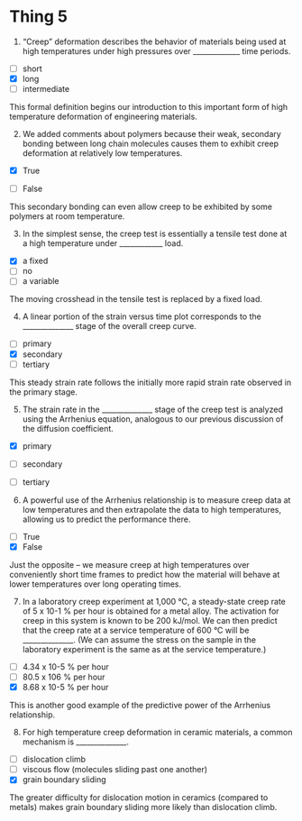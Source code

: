 # Thing 5

1. “Creep” deformation describes the
behavior of materials being used at high temperatures under high pressures over
_____________ time periods.

- [ ] short
- [x] long
- [ ] intermediate

This formal definition begins our introduction to this
important form of high temperature deformation of engineering materials.

2. We added comments about polymers because their weak, secondary bonding between long chain molecules causes them to exhibit creep deformation at relatively low temperatures.

- [x] True
- [ ] False


This secondary bonding can even allow creep to be exhibited by some
polymers at room temperature.

3. In the simplest sense, the creep test is
essentially a tensile test done at a high temperature under ____________ load.

- [x] a fixed
- [ ] no
- [ ] a variable

The moving crosshead in the tensile test is replaced
by a fixed load. 

4. A linear portion of the strain versus time plot corresponds to the ______________ stage of the overall creep curve.

- [ ] primary
- [x] secondary
- [ ] tertiary

This steady strain rate follows the initially more
rapid strain rate observed in the primary stage.

5. The strain rate in the ______________ stage of the creep test is analyzed using the Arrhenius equation, analogous to our previous discussion of the diffusion coefficient.

- [x] primary  
- [ ] secondary  
- [ ] tertiary  


6. A powerful use of the Arrhenius relationship is to measure creep data at low temperatures and then extrapolate the data to high temperatures, allowing us to predict the performance there.

- [ ] True
- [x] False

Just the opposite –
we measure creep at high temperatures over conveniently short time frames to
predict how the material will behave at lower temperatures over long operating
times.

7. In a laboratory creep experiment at
1,000 °C, a steady-state creep rate of 5 x 10-1 % per hour is
obtained for a metal alloy. The activation for creep in this system is known to
be 200 kJ/mol. We can then predict that the creep rate at a service temperature
of 600 °C will be ______________.  (We can assume the stress on the sample in
the laboratory experiment is the same as at the service temperature.)

- [ ] 4.34 x 10-5 % per hour
- [ ] 80.5 x 106 % per hour
- [x] 8.68 x 10-5 %
per hour

This is another good example of the predictive power
of the Arrhenius relationship.

8. For high temperature creep deformation in ceramic materials, a common mechanism is ______________.

- [ ] dislocation climb
- [ ] viscous flow (molecules sliding past one another)
- [x] grain boundary sliding

The greater difficulty for dislocation motion in
ceramics (compared to metals) makes grain boundary sliding more likely than
dislocation climb.
